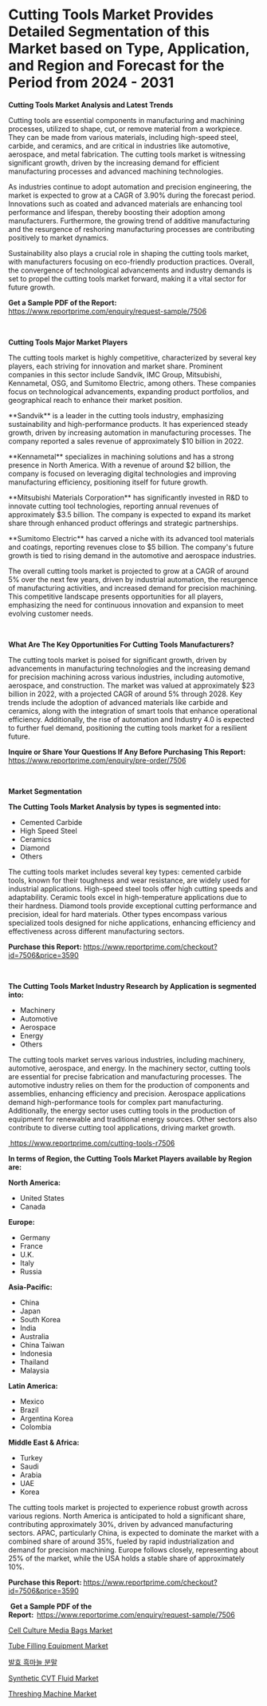 <p><h1>Cutting Tools Market Provides Detailed Segmentation of this Market based on Type, Application, and Region and Forecast for the Period from 2024 - 2031</h1></p><p><strong>Cutting Tools Market Analysis and Latest Trends</strong></p>
<p><p>Cutting tools are essential components in manufacturing and machining processes, utilized to shape, cut, or remove material from a workpiece. They can be made from various materials, including high-speed steel, carbide, and ceramics, and are critical in industries like automotive, aerospace, and metal fabrication. The cutting tools market is witnessing significant growth, driven by the increasing demand for efficient manufacturing processes and advanced machining technologies.</p><p>As industries continue to adopt automation and precision engineering, the market is expected to grow at a CAGR of 3.90% during the forecast period. Innovations such as coated and advanced materials are enhancing tool performance and lifespan, thereby boosting their adoption among manufacturers. Furthermore, the growing trend of additive manufacturing and the resurgence of reshoring manufacturing processes are contributing positively to market dynamics. </p><p>Sustainability also plays a crucial role in shaping the cutting tools market, with manufacturers focusing on eco-friendly production practices. Overall, the convergence of technological advancements and industry demands is set to propel the cutting tools market forward, making it a vital sector for future growth.</p></p>
<p><strong>Get a Sample PDF of the Report:&nbsp;</strong> <a href="https://www.reportprime.com/enquiry/request-sample/7506">https://www.reportprime.com/enquiry/request-sample/7506</a></p>
<p>&nbsp;</p>
<p><strong>Cutting Tools Major Market Players</strong></p>
<p><p>The cutting tools market is highly competitive, characterized by several key players, each striving for innovation and market share. Prominent companies in this sector include Sandvik, IMC Group, Mitsubishi, Kennametal, OSG, and Sumitomo Electric, among others. These companies focus on technological advancements, expanding product portfolios, and geographical reach to enhance their market position.</p><p>**Sandvik** is a leader in the cutting tools industry, emphasizing sustainability and high-performance products. It has experienced steady growth, driven by increasing automation in manufacturing processes. The company reported a sales revenue of approximately $10 billion in 2022.</p><p>**Kennametal** specializes in machining solutions and has a strong presence in North America. With a revenue of around $2 billion, the company is focused on leveraging digital technologies and improving manufacturing efficiency, positioning itself for future growth.</p><p>**Mitsubishi Materials Corporation** has significantly invested in R&D to innovate cutting tool technologies, reporting annual revenues of approximately $3.5 billion. The company is expected to expand its market share through enhanced product offerings and strategic partnerships.</p><p>**Sumitomo Electric** has carved a niche with its advanced tool materials and coatings, reporting revenues close to $5 billion. The company's future growth is tied to rising demand in the automotive and aerospace industries.</p><p>The overall cutting tools market is projected to grow at a CAGR of around 5% over the next few years, driven by industrial automation, the resurgence of manufacturing activities, and increased demand for precision machining. This competitive landscape presents opportunities for all players, emphasizing the need for continuous innovation and expansion to meet evolving customer needs.</p></p>
<p>&nbsp;</p>
<p><strong>What Are The Key Opportunities For Cutting Tools Manufacturers?</strong></p>
<p><p>The cutting tools market is poised for significant growth, driven by advancements in manufacturing technologies and the increasing demand for precision machining across various industries, including automotive, aerospace, and construction. The market was valued at approximately $23 billion in 2022, with a projected CAGR of around 5% through 2028. Key trends include the adoption of advanced materials like carbide and ceramics, along with the integration of smart tools that enhance operational efficiency. Additionally, the rise of automation and Industry 4.0 is expected to further fuel demand, positioning the cutting tools market for a resilient future.</p></p>
<p><strong>Inquire or Share Your Questions If Any Before Purchasing This Report:</strong> <a href="https://www.reportprime.com/enquiry/pre-order/7506">https://www.reportprime.com/enquiry/pre-order/7506</a></p>
<p>&nbsp;</p>
<p><strong>Market Segmentation</strong></p>
<p><strong>The Cutting Tools Market Analysis by types is segmented into:</strong></p>
<p><ul><li>Cemented Carbide</li><li>High Speed Steel</li><li>Ceramics</li><li>Diamond</li><li>Others</li></ul></p>
<p><p>The cutting tools market includes several key types: cemented carbide tools, known for their toughness and wear resistance, are widely used for industrial applications. High-speed steel tools offer high cutting speeds and adaptability. Ceramic tools excel in high-temperature applications due to their hardness. Diamond tools provide exceptional cutting performance and precision, ideal for hard materials. Other types encompass various specialized tools designed for niche applications, enhancing efficiency and effectiveness across different manufacturing sectors.</p></p>
<p><strong>Purchase this Report:&nbsp;</strong><a href="https://www.reportprime.com/checkout?id=7506&price=3590">https://www.reportprime.com/checkout?id=7506&price=3590</a></p>
<p>&nbsp;</p>
<p><strong>The Cutting Tools Market Industry Research by Application is segmented into:</strong></p>
<p><ul><li>Machinery</li><li>Automotive</li><li>Aerospace</li><li>Energy</li><li>Others</li></ul></p>
<p><p>The cutting tools market serves various industries, including machinery, automotive, aerospace, and energy. In the machinery sector, cutting tools are essential for precise fabrication and manufacturing processes. The automotive industry relies on them for the production of components and assemblies, enhancing efficiency and precision. Aerospace applications demand high-performance tools for complex part manufacturing. Additionally, the energy sector uses cutting tools in the production of equipment for renewable and traditional energy sources. Other sectors also contribute to diverse cutting tool applications, driving market growth.</p></p>
<p><a href="https://www.reportprime.com/cutting-tools-r7506">&nbsp;https://www.reportprime.com/cutting-tools-r7506</a></p>
<p><strong>In terms of Region, the Cutting Tools Market Players available by Region are:</strong></p>
<p>
    <p> <strong> North America: </strong>
        <ul>
            <li>United States</li>
            <li>Canada</li>
        </ul>
        </p> 
    <p> <strong> Europe: </strong>
        <ul>
            <li>Germany</li>
            <li>France</li>
            <li>U.K.</li>
            <li>Italy</li>
            <li>Russia</li>
        </ul>
        </p> 
    <p> <strong> Asia-Pacific: </strong>
        <ul>
            <li>China</li>
            <li>Japan</li>
            <li>South Korea</li>
            <li>India</li>
            <li>Australia</li>
            <li>China Taiwan</li>
            <li>Indonesia</li>
            <li>Thailand</li>
            <li>Malaysia</li>
        </ul>
        </p> 
    <p> <strong> Latin America: </strong>
        <ul>
            <li>Mexico</li>
            <li>Brazil</li>
            <li>Argentina Korea</li>
            <li>Colombia</li>
        </ul>
        </p> 
    <p> <strong> Middle East & Africa: </strong>
        <ul>
            <li>Turkey</li>
            <li>Saudi</li>
            <li>Arabia</li>
            <li>UAE</li>
            <li>Korea</li>
        </ul>
    </p>
    </p>
<p><p>The cutting tools market is projected to experience robust growth across various regions. North America is anticipated to hold a significant share, contributing approximately 30%, driven by advanced manufacturing sectors. APAC, particularly China, is expected to dominate the market with a combined share of around 35%, fueled by rapid industrialization and demand for precision machining. Europe follows closely, representing about 25% of the market, while the USA holds a stable share of approximately 10%.</p></p>
<p><strong>Purchase this Report: </strong><a href="https://www.reportprime.com/checkout?id=7506&price=3590">https://www.reportprime.com/checkout?id=7506&price=3590</a></p>
<p>&nbsp;<strong>Get a Sample PDF of the Report:&nbsp;&nbsp;</strong><a href="https://www.reportprime.com/enquiry/request-sample/7506">https://www.reportprime.com/enquiry/request-sample/7506</a></p>
<p><strong></strong></p>
<p><p><a href="https://medium.com/@yankeeegox_3026/the-global-cell-culture-media-bags-market-is-a-dynamic-and-growing-industry-06b81c77c2e8">Cell Culture Media Bags Market</a></p><p><a href="https://www.linkedin.com/pulse/market-trends-global-tube-filling-equipment-forecast-analysis-ay5vf?trackingId=K8yQgw2NQ6KwINY28QJLbQ%3D%3D">Tube Filling Equipment Market</a></p><p><a href="https://github.com/sougarounis/Market-Research-Report-List-6/blob/main/54768649520.md">발효 흑마늘 분말</a></p><p><a href="https://issuu.com/reportprime-2/docs/synthetic-cvt-fluid-market-size-203_48c571f468befa">Synthetic CVT Fluid Market</a></p><p><a href="https://www.linkedin.com/pulse/threshing-machine-market-size-share-competitive-landscape-al6ef?trackingId=25lz8ZegRsewIqcvipl0pA%3D%3D">Threshing Machine Market</a></p></p>